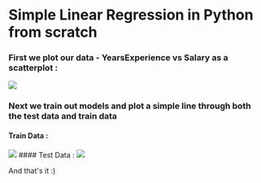 # Simple Linear Regression in Python from scratch

### First we plot our data - YearsExperience vs Salary as a scatterplot : 
<img src = "../SimpleLinearRegression/images/fit_through_traindata">

### Next we train out models and plot a simple line through both the test data and train data
#### Train Data :
<img src = "./images/fit_through_traindata">
#### Test Data :
<img src = "./images/fit_through_testdata">

And that's it :)
